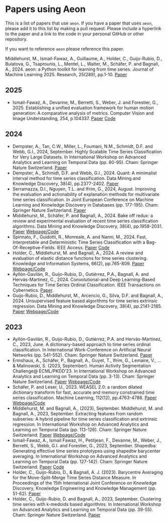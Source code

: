 
[//]: # (Try to put references in harvard style for consistency.)

# Papers using Aeon

This is a list of papers that use `aeon`. If you have a paper that uses `aeon`,
please add it to this list by making a pull request. Please include a hyperlink to
the paper and a link to the code in your personal GitHub or other repository.

If you want to reference `aeon` please reference this paper.

Middlehurst, M., Ismail-Fawaz, A., Guillaume, A., Holder, C., Guijo-Rubio, D.,
Bulatova, G., Tsaprounis, L., Mentel, L., Walter, M., Schäfer, P. and Bagnall, A., 2024.
aeon: a Python toolkit for learning from time series. Journal of Machine Learning 2025.
Research, 25(289), pp.1-10.
[Paper](https://link.springer.com/chapter/10.1007/978-3-031-49896-1_1)

## 2025

- Ismail-Fawaz, A., Devanne, M., Berretti, S., Weber, J. and Forestier, G., 2025.
  Establishing a unified evaluation framework for human motion generation: A
  comparative analysis of metrics. Computer Vision and Image Understanding, 254,
  p.104337.
  [Paper](https://www.sciencedirect.com/science/article/pii/S1077314225000608) [Code](https://github.com/MSD-IRIMAS/Evaluating-HMG)

## 2024

- Dempster, A., Tan, C.W., Miller, L., Foumani, N.M., Schmidt, D.F. and Webb, G.I.,
  2024, September. Highly Scalable Time Series Classification for Very Large Datasets.
  In International Workshop on Advanced Analytics and Learning on Temporal Data
  (pp. 80-95). Cham: Springer Nature Switzerland.
  [Paper](https://ecml-aaltd.github.io/aaltd2024/articles/Dempster_AALTD24.pdf)
- Dempster, A., Schmidt, D.F. and Webb, G.I., 2024. Quant: A minimalist interval method
  for time series classification. Data Mining and Knowledge Discovery, 38(4),
  pp.2377-2402.
  [Paper](https://link.springer.com/article/10.1007/s10618-024-01036-9)
- Serramazza, D.I., Nguyen, T.L. and Ifrim, G., 2024, August. Improving the evaluation
  and actionability of explanation methods for multivariate time series classification.
  In Joint European Conference on Machine Learning and Knowledge Discovery in
  Databases (pp. 177-195). Cham: Springer Nature Switzerland.
  [Paper](https://link.springer.com/chapter/10.1007/978-3-031-70359-1_11)
- Middlehurst, M., Schäfer, P. and Bagnall, A., 2024. Bake off redux: a review and
  experimental evaluation of recent time series classification algorithms. Data Mining
  and Knowledge Discovery, 38(4), pp.1958-2031.
  [Paper](https://link.springer.com/article/10.1007/s10618-024-01022-1) [Webpage/Code](https://tsml-eval.readthedocs.io/en/stable/publications/2023/tsc_bakeoff/tsc_bakeoff_2023.html)
- Spinnato, F., Guidotti, R., Monreale, A. and Nanni, M., 2024. Fast, Interpretable and
  Deterministic Time Series Classification with a Bag-Of-Receptive-Fields. IEEE Access.
  [Paper](https://ieeexplore.ieee.org/document/10684604) [Code](https://github.com/fspinna/borf)
- Holder, C., Middlehurst, M. and Bagnall, A., 2024. A review and evaluation of elastic
  distance functions for time series clustering. Knowledge and Information Systems,
  66(2), pp.765-809.
  [Paper](https://link.springer.com/article/10.1007/s10115-023-01952-0) [Webpage/Code](https://tsml-eval.readthedocs.io/en/stable/publications/2023/distance_based_clustering/distance_based_clustering.html)
- Ayllón-Gavilán, R., Guijo-Rubio, D., Gutiérrez, P.A., Bagnall, A. and Hervás-Martínez,
  C., 2024. Convolutional-and Deep Learning-Based Techniques for Time Series Ordinal
  Classification. IEEE Transactions on Cybernetics.
  [Paper](https://ieeexplore.ieee.org/abstract/document/10769513).
- Guijo-Rubio, D., Middlehurst, M., Arcencio, G., Silva, D.F. and Bagnall, A., 2024.
  Unsupervised feature based algorithms for time series extrinsic regression. Data
  Mining and Knowledge Discovery, 38(4), pp.2141-2185.
  [Paper](https://arxiv.org/abs/2305.01429) [Webpage/Code](https://tsml-eval.readthedocs.io/en/stable/publications/2023/tser_archive_expansion/tser_archive_expansion.html)

## 2023

- Ayllón-Gavilán, R., Guijo-Rubio, D., Gutiérrez, P.A. and Hervás-Martínez, C., 2023,
  June. A dictionary-based approach to time series ordinal classification. In
  International Work-Conference on Artificial Neural Networks (pp. 541-552). Cham:
  Springer Nature Switzerland.
  [Paper](https://link.springer.com/chapter/10.1007/978-3-031-43078-7_44)
- Ermshaus, A., Schäfer, P., Bagnall, A., Guyet, T., Ifrim, G., Lemaire, V., ... &
  Malinowski, S. (2023, September). Human Activity Segmentation Challenge@ ECML/PKDD’23.
  In International Workshop on Advanced Analytics and Learning on Temporal Data
  (pp. 3-13). Cham: Springer Nature Switzerland.
  [Paper](https://link.springer.com/chapter/10.1007/978-3-031-49896-1_1) [Webpage/Code](https://github.com/patrickzib/human_activity_segmentation_challenge)
- Schäfer, P. and Leser, U., 2023. WEASEL 2.0: a random dilated dictionary transform for
  fast, accurate and memory constrained time series classification. Machine Learning,
  112(12), pp.4763-4788.
  [Paper](https://link.springer.com/content/pdf/10.1007/s10994-023-06395-w.pdf) [Webpage/Code](https://github.com/patrickzib/dictionary)
- Middlehurst, M. and Bagnall, A., (2023), September. Middlehurst, M. and Bagnall, A.,
  2023, September. Extracting features from random subseries: A hybrid pipeline for
  time series classification and extrinsic regression. In International Workshop on
  Advanced Analytics and Learning on Temporal Data (pp. 113-126). Cham: Springer Nature
  Switzerland.
  [Paper](https://link.springer.com/chapter/10.1007/978-3-031-49896-1_8) [Webpage/Code](https://tsml-eval.readthedocs.io/en/stable/publications/2023/rist_pipeline/rist_pipeline.html)
- Ismail-Fawaz, A., Ismail Fawaz, H., Petitjean, F., Devanne, M., Weber, J., Berretti,
  S., Webb, G.I. and Forestier, G., 2023, September. Shapedba: Generating effective time
  series prototypes using shapedtw barycenter averaging. In International Workshop on
  Advanced Analytics and Learning on Temporal Data (pp. 127-142). Cham: Springer Nature
  Switzerland.
  [Paper](https://doi.org/10.1007/978-3-031-49896-1_9) [Code](https://github.com/MSD-IRIMAS/ShapeDBA)
- Holder, C., Guijo-Rubio, D., & Bagnall, A. J. (2023). Barycentre Averaging for the
  Move-Split-Merge Time Series Distance Measure. In Proceedings of the 15th
  International Joint Conference on Knowledge Discovery, Knowledge Engineering and
  Knowledge Management (pp. 51-62).
  [Paper](https://www.scitepress.org/Link.aspx?doi=10.5220/0012164900003598)
- Holder, C., Guijo-Rubio, D. and Bagnall, A., 2023, September. Clustering time series
  with k-medoids based algorithms. In International Workshop on Advanced Analytics and
  Learning on Temporal Data (pp. 39-55). Cham: Springer Nature Switzerland.
  [Paper](https://link.springer.com/chapter/10.1007/978-3-031-49896-1_4)
